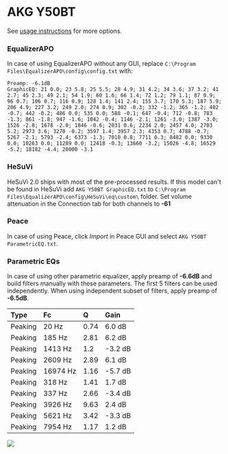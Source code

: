 # AKG Y50BT
See [usage instructions](https://github.com/jaakkopasanen/AutoEq#usage) for more options.

### EqualizerAPO
In case of using EqualizerAPO without any GUI, replace `C:\Program Files\EqualizerAPO\config\config.txt`
with:
```
Preamp: -6.1dB
GraphicEQ: 21 0.0; 23 5.8; 25 5.5; 28 4.9; 31 4.2; 34 3.6; 37 3.2; 41 2.7; 45 2.3; 49 2.1; 54 1.9; 60 1.6; 66 1.4; 72 1.2; 79 1.1; 87 0.9; 96 0.7; 106 0.7; 116 0.9; 128 1.4; 141 2.4; 155 3.7; 170 5.3; 187 5.9; 206 4.9; 227 3.2; 249 2.0; 274 0.9; 302 -0.3; 332 -1.2; 365 -1.2; 402 -0.7; 442 -0.2; 486 0.0; 535 0.0; 588 -0.1; 647 -0.4; 712 -0.8; 783 -1.3; 861 -1.8; 947 -1.6; 1042 -0.4; 1146 -2.1; 1261 -3.0; 1387 -3.0; 1526 -2.8; 1678 -2.0; 1846 -0.6; 2031 0.6; 2234 2.0; 2457 4.0; 2703 5.2; 2973 3.6; 3270 -0.2; 3597 1.4; 3957 2.3; 4353 0.7; 4788 -0.7; 5267 -2.1; 5793 -2.4; 6373 -1.3; 7010 0.8; 7711 0.3; 8482 0.0; 9330 0.0; 10263 0.0; 11289 0.0; 12418 -0.3; 13660 -3.2; 15026 -4.8; 16529 -5.2; 18182 -4.4; 20000 -3.1
```

### HeSuVi
HeSuVi 2.0 ships with most of the pre-processed results. If this model can't be found in HeSuVi add
`AKG Y50BT GraphicEQ.txt` to `C:\Program Files\EqualizerAPO\config\HeSuVi\eq\custom\` folder.
Set volume attenuation in the Connection tab for both channels to **-61**

### Peace
In case of using Peace, click *Import* in Peace GUI and select `AKG Y50BT ParametricEQ.txt`.

### Parametric EQs
In case of using other parametric equalizer, apply preamp of **-6.6dB** and build filters manually
with these parameters. The first 5 filters can be used independently.
When using independent subset of filters, apply preamp of **-6.5dB**.

| Type    | Fc       |    Q | Gain    |
|:--------|:---------|:-----|:--------|
| Peaking | 20 Hz    | 0.74 | 6.0 dB  |
| Peaking | 185 Hz   | 2.81 | 6.2 dB  |
| Peaking | 1413 Hz  | 1.2  | -3.2 dB |
| Peaking | 2609 Hz  | 2.89 | 6.1 dB  |
| Peaking | 16974 Hz | 1.16 | -5.7 dB |
| Peaking | 318 Hz   | 1.41 | 1.7 dB  |
| Peaking | 337 Hz   | 2.66 | -3.4 dB |
| Peaking | 3926 Hz  | 9.63 | 2.4 dB  |
| Peaking | 5621 Hz  | 3.42 | -3.3 dB |
| Peaking | 7954 Hz  | 1.17 | 1.2 dB  |

![](https://raw.githubusercontent.com/jaakkopasanen/AutoEq/master/results/oratory1990/harman_over-ear_2018/AKG%20Y50BT/AKG%20Y50BT.png)